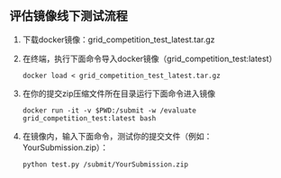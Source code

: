 ## 评估镜像线下测试流程

1. 下载docker镜像：grid_competition_test_latest.tar.gz​

2. 在终端，执行下面命令导入docker镜像（grid_competition_test:latest） 

   ```shell
   docker load < grid_competition_test_latest.tar.gz 
   ```

3. 在你的提交zip压缩文件所在目录运行下面命令进入镜像

   ```shell
   docker run -it -v $PWD:/submit -w /evaluate grid_competition_test:latest bash 
   ```

4. 在镜像内，输入下面命令，测试你的提交文件（例如：YourSubmission.zip）： 

   ```shell
   python test.py /submit/YourSubmission.zip
   ```



